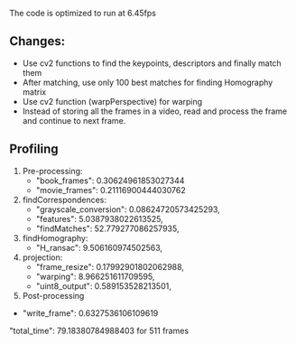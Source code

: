 The code is optimized to run at 6.45fps

## Changes: 
* Use cv2 functions to find the keypoints, descriptors and finally match them
* After matching, use only 100 best matches for finding Homography matrix
* Use cv2 function (warpPerspective) for warping 
* Instead of storing all the frames in a video, read and process the frame and continue to next frame.

## Profiling
1. Pre-processing:
   * "book_frames": 0.30624961853027344
   * "movie_frames": 0.21116900444030762
2. findCorrespondences:
   * "grayscale_conversion": 0.08624720573425293,
   * "features": 5.0387938022613525,
   * "findMatches": 52.779277086257935,
3. findHomography:
   * "H_ransac": 9.506160974502563,
4. projection:
   * "frame_resize": 0.17992901802062988,
   * "warping": 8.966251611709595,
   * "uint8_output": 0.589153528213501,
5. Post-processing
* "write_frame": 0.6327536106109619

"total_time": 79.18380784988403 for 511 frames
